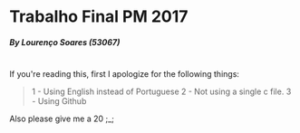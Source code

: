 # Trabalho Final PM 2017
##### By Lourenço Soares (53067)
#
#
If you're reading this, first I apologize for the following things:

>1 - Using English instead of Portuguese
>2 - Not using a single c file.
>3 - Using Github

Also please give me a 20 ;_;